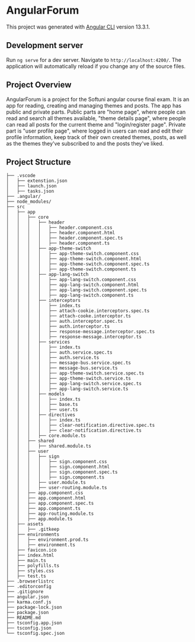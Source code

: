 # AngularForum

This project was generated with [Angular CLI](https://github.com/angular/angular-cli) version 13.3.1.

## Development server

Run `ng serve` for a dev server. Navigate to `http://localhost:4200/`. The application will automatically reload if you change any of the source files.

## Project Overview

AngularForum is a project for the Softuni angular course final exam. It is an app for reading, creating and managing themes and posts. The app has public and private parts. 
Public parts are "home page", where people can read and search all themes available, "theme details page", where people can read all posts for the current theme and "login/register page". Private part is "user profile page", where logged in users can read and edit their profile information, keep track of their own created themes, posts, as well as the themes they've subscribed to and the posts they've liked.

## Project Structure

```
├── .vscode
│   ├── extenstion.json
│   ├── launch.json
│   ├── tasks.json
├── .angular/
├── node_modules/
├── src
│   ├── app
│   │   ├── core
│   │   │   ├── header
│   │   │   │   ├── header.component.css
│   │   │   │   ├── header.component.html
│   │   │   │   ├── header.component.spec.ts
│   │   │   │   ├── header.component.ts
│   │   │   ├── app-theme-switch
│   │   │   │   ├── app-theme-switch.component.css
│   │   │   │   ├── app-theme-switch.component.html
│   │   │   │   ├── app-theme-switch.component.spec.ts
│   │   │   │   ├── app-theme-switch.component.ts
│   │   │   ├── app-lang-switch
│   │   │   │   ├── app-lang-switch.component.css
│   │   │   │   ├── app-lang-switch.component.html
│   │   │   │   ├── app-lang-switch.component.spec.ts
│   │   │   │   ├── app-lang-switch.component.ts
│   │   │   ├── interceptors
│   │   │   │   ├── index.ts
│   │   │   │   ├── attach-cookie.interceptors.spec.ts
│   │   │   │   ├── attach-cooke.interceptor.ts
│   │   │   │   ├── auth.interceptor.spec.ts
│   │   │   │   ├── auth.interceptor.ts
│   │   │   │   ├── response-message.interceptor.spec.ts
│   │   │   │   ├── response-message.interceptor.ts
│   │   │   ├── services
│   │   │   │   ├── index.ts
│   │   │   │   ├── auth.service.spec.ts
│   │   │   │   ├── auth.service.ts
│   │   │   │   ├── message-bus.service.spec.ts
│   │   │   │   ├── message-bus.service.ts
│   │   │   │   ├── app-theme-switch.service.spec.ts
│   │   │   │   ├── app-theme-switch.service.ts
│   │   │   │   ├── app-lang-switch.service.spec.ts
│   │   │   │   ├── app-lang-switch.service.ts
│   │   │   ├── models
│   │   │   │   ├── index.ts
│   │   │   │   ├── base.ts
│   │   │   │   ├── user.ts
│   │   │   ├── directives
│   │   │   │   ├── index.ts
│   │   │   │   ├── clear-notification.directive.spec.ts
│   │   │   │   ├── clear-notification.directive.ts
│   │   │   ├── core.module.ts
│   │   ├── shared
│   │   │   ├── shared.module.ts
│   │   ├── user
│   │   │   ├── sign
│   │   │   │   ├── sign.component.css
│   │   │   │   ├── sign.component.html
│   │   │   │   ├── sign.component.spec.ts
│   │   │   │   ├── sign.component.ts
│   │   │   ├── user.module.ts
│   │   │   ├── user-routing.module.ts
│   │   ├── app.component.css
│   │   ├── app.component.html
│   │   ├── app.component.spec.ts
│   │   ├── app.component.ts
│   │   ├── app-routing.module.ts
│   │   ├── app.module.ts
│   ├── assets
│   │   ├── .gitkeep
│   ├── environments
│   │   ├── environment.prod.ts
│   │   ├── environment.ts
│   ├── favicon.ico
│   ├── index.html
│   ├── main.ts
│   ├── polyfills.ts
│   ├── styles.css
│   ├── test.ts
├── .browserlistrc
├── .editorconfig
├── .gitignore
├── angular.json
├── karma.conf.js
├── package-lock.json 
├── package.json
├── README.md
├── tsconfig.app.json
├── tsconfig.json
└── tsconfig.spec.json
```